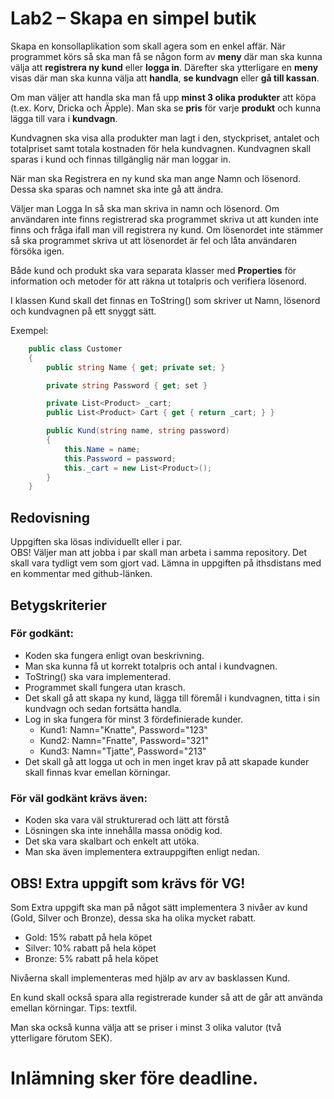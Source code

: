 # Lab2 – Skapa en simpel butik

Skapa en konsollaplikation som skall agera som en enkel affär.
När programmet körs så ska man få se någon form av **meny** där man ska kunna välja att **registrera ny kund** eller **logga in**. Därefter ska ytterligare en **meny** visas där man ska kunna välja att **handla**, **se kundvagn** eller **gå till kassan**. 

Om man väljer att handla ska man få upp **minst 3 olika** **produkter** att köpa (t.ex. Korv, Dricka och Äpple). Man ska se **pris** för varje **produkt** och kunna lägga till vara i **kundvagn**. 

Kundvagnen ska visa alla produkter man lagt i den, styckpriset, antalet och totalpriset samt totala kostnaden för hela kundvagnen.
Kundvagnen skall sparas i kund och finnas tillgänglig när man loggar in.

När man ska Registrera en ny kund ska man ange Namn och lösenord. Dessa ska sparas och namnet ska inte gå att ändra.

Väljer man Logga In så ska man skriva in namn och lösenord. Om användaren inte finns registrerad ska programmet skriva ut att kunden inte finns och fråga ifall man vill registrera ny kund. Om lösenordet inte stämmer så ska programmet skriva ut att lösenordet är fel och låta användaren försöka igen.

Både kund och produkt ska vara separata klasser med **Properties** för information och metoder för att räkna ut totalpris och verifiera lösenord.

I klassen Kund skall det finnas en ToString() som skriver ut Namn, lösenord och kundvagnen på ett snyggt sätt.

Exempel:
```cs
    public class Customer 
    {
        public string Name { get; private set; }

        private string Password { get; set }

        private List<Product> _cart;
        public List<Product> Cart { get { return _cart; } }

        public Kund(string name, string password)
        {
            this.Name = name;
            this.Password = password;
            this._cart = new List<Product>();
        }
    }
```

## Redovisning
Uppgiften ska lösas individuellt eller i par. </br>
OBS! Väljer man att jobba i par skall man arbeta i samma repository.
Det skall vara tydligt vem som gjort vad.
Lämna in uppgiften på ithsdistans med en kommentar med github-länken. </br>

## Betygskriterier 
### För godkänt:
* Koden ska fungera enligt ovan beskrivning.
* Man ska kunna få ut korrekt totalpris och antal i kundvagnen. 
* ToString() ska vara implementerad.
* Programmet skall fungera utan krasch.
* Det skall gå att skapa ny kund, lägga till föremål i kundvagnen, titta i sin kundvagn och sedan fortsätta handla.
* Log in ska fungera för minst 3 fördefinierade kunder.
  * Kund1: Namn="Knatte", Password="123"
  * Kund2: Namn="Fnatte", Password="321"
  * Kund3: Namn="Tjatte", Password="213"
* Det skall gå att logga ut och in men inget krav på att skapade kunder skall finnas kvar emellan körningar.
### För väl godkänt krävs även:
* Koden ska vara väl strukturerad och lätt att förstå
* Lösningen ska inte innehålla massa onödig kod.
* Det ska vara skalbart och enkelt att utöka.
* Man ska även implementera extrauppgiften enligt nedan. 

## OBS! Extra uppgift som krävs för VG! 

Som Extra uppgift ska man på något sätt implementera 3 nivåer av kund (Gold, Silver och Bronze), dessa ska ha olika mycket rabatt. 

* Gold: 15% rabatt på hela köpet
* Silver: 10% rabatt på hela köpet
* Bronze: 5% rabatt på hela köpet

Nivåerna skall implementeras med hjälp av arv av basklassen Kund.

En kund skall också spara alla registrerade kunder så att de går att använda emellan körningar. Tips: textfil.

Man ska också kunna välja att se priser i minst 3 olika valutor (två ytterligare förutom SEK).


# Inlämning sker före deadline.
